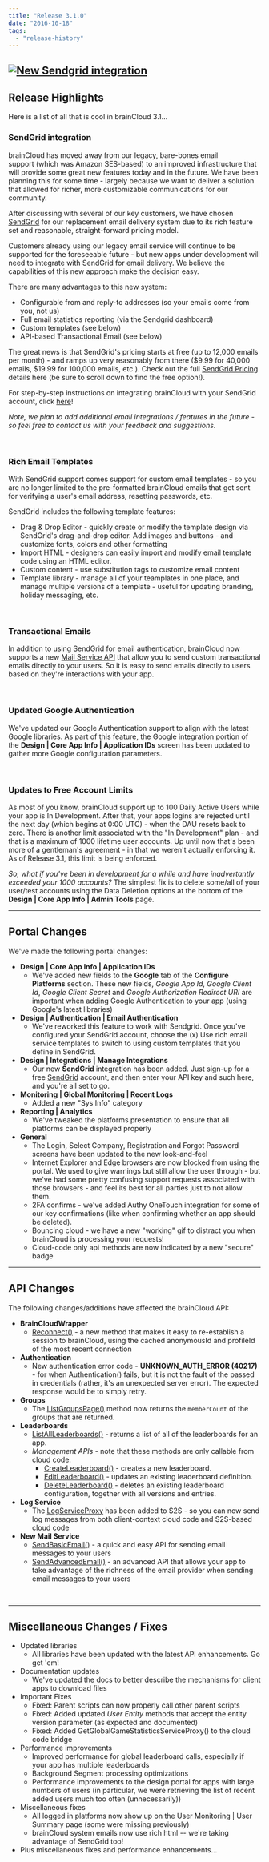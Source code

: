 ```yaml
---
title: "Release 3.1.0"
date: "2016-10-18"
tags: 
  - "release-history"
---
```


## [![New Sendgrid integration](images/BC_TwitterPromo_3-1_SendGrid_1024x512.png)](/apidocs/wp-content/uploads/2016/10/BC_TwitterPromo_3-1_SendGrid_1024x512.png)

## Release Highlights

Here is a list of all that is cool in brainCloud 3.1...

### SendGrid integration

brainCloud has moved away from our legacy, bare-bones email support (which was Amazon SES-based) to an improved infrastructure that will provide some great new features today and in the future. We have been planning this for some time - largely because we want to deliver a solution that allowed for richer, more customizable communications for our community.

After discussing with several of our key customers, we have chosen [SendGrid](http://sendgrid.com) for our replacement email delivery system due to its rich feature set and reasonable, straight-forward pricing model.

Customers already using our legacy email service will continue to be supported for the foreseeable future - but new apps under development will need to integrate with SendGrid for email delivery. We believe the capabilities of this new approach make the decision easy.

There are many advantages to this new system:

- Configurable from and reply-to addresses (so your emails come from you, not us)
- Full email statistics reporting (via the Sendgrid dashboard)
- Custom templates (see below)
- API-based Transactional Email (see below)

The great news is that SendGrid's pricing starts at free (up to 12,000 emails per month) - and ramps up very reasonably from there ($9.99 for 40,000 emails, $19.99 for 100,000 emails, etc.). Check out the full [SendGrid Pricing](https://sendgrid.com/pricing/) details here (be sure to scroll down to find the free option!).

For step-by-step instructions on integrating brainCloud with your SendGrid account, click [here](/apidocs/portal-usage/email-integration-sendgrid/)!

_Note, we plan to add additional email integrations / features in the future - so feel free to contact us with your feedback and suggestions._

 

### **Rich Email Templates**

With SendGrid support comes support for custom email templates - so you are no longer limited to the pre-formatted brainCloud emails that get sent for verifying a user's email address, resetting passwords, etc.

SendGrid includes the following template features:

- Drag & Drop Editor - quickly create or modify the template design via SendGrid's drag-and-drop editor. Add images and buttons - and customize fonts, colors and other formatting
- Import HTML - designers can easily import and modify email template code using an HTML editor.
- Custom content - use substitution tags to customize email content
- Template library - manage all of your teamplates in one place, and manage multiple versions of a template - useful for updating branding, holiday messaging, etc.

 

### Transactional Emails

In addition to using SendGrid for email authentication, brainCloud now supports a new [Mail Service API](/apidocs/apiref/#capi-mail) that allow you to send custom transactional emails directly to your users. So it is easy to send emails directly to users based on they're interactions with your app.

 

### Updated Google Authentication

We've updated our Google Authentication support to align with the latest Google libraries. As part of this feature, the Google integration portion of the **Design | Core App Info | Application IDs** screen has been updated to gather more Google configuration parameters.

 

### Updates to Free Account Limits

As most of you know, brainCloud support up to 100 Daily Active Users while your app is In Development. After that, your apps logins are rejected until the next day (which begins at 0:00 UTC) - when the DAU resets back to zero. There is another limit associated with the "In Development" plan - and that is a maximum of 1000 lifetime user accounts. Up until now that's been more of a gentleman's agreement - in that we weren't actually enforcing it. As of Release 3.1, this limit is being enforced.

_So, what if you've been in development for a while and have inadvertantly exceeded your 1000 accounts?_ The simplest fix is to delete some/all of your user/test accounts using the Data Deletion options at the bottom of the **Design | Core App Info | Admin Tools** page.

* * *

## Portal Changes

We've made the following portal changes:

- **Design | Core App Info | Application IDs**
    - We've added new fields to the **Google** tab of the **Configure Platforms** section. These new fields, _Google App Id_, _Google Client Id_, _Google Client Secret_ and _Google Authorization Redirect URI_ are important when adding Google Authentication to your app (using Google's latest libraries)
- **Design | Authentication | Email Authentication**
    - We've reworked this feature to work with Sendgrid. Once you've configured your SendGrid account, choose the (x) Use rich email service templates to switch to using custom templates that you define in SendGrid.
- **Design | Integrations | Manage Integrations**
    - Our new **SendGrid** integration has been added. Just sign-up for a free [SendGrid](http://sendgrid.com) account, and then enter your API key and such here, and you're all set to go.
- **Monitoring | Global Monitoring | Recent Logs**
    - Added a new "Sys Info" category
- **Reporting | Analytics**
    - We've tweaked the platforms presentation to ensure that all platforms can be displayed properly
- **General**
    - The Login, Select Company, Registration and Forgot Password screens have been updated to the new look-and-feel
    - Internet Explorer and Edge browsers are now blocked from using the portal. We used to give warnings but still allow the user through - but we've had some pretty confusing support requests associated with those browsers - and feel its best for all parties just to not allow them.
    - 2FA confirms - we've added Authy OneTouch integration for some of our key confirmations (like when confirming whether an app should be deleted).
    - Bouncing cloud - we have a new "working" gif to distract you when brainCloud is processing your requests!
    - Cloud-code only api methods are now indicated by a new "secure" badge

* * *

## API Changes

The following changes/additions have affected the brainCloud API:

- **BrainCloudWrapper**
    - [Reconnect()](/apidocs/apiref/#wrapper-reconnect) - a new method that makes it easy to re-establish a session to brainCloud, using the cached anonymousId and profileId of the most recent connection
- **Authentication**
    - New authentication error code - **UNKNOWN\_AUTH\_ERROR (40217)** - for when Authentication() fails, but it is not the fault of the passed in credentials (rather, it's an unexpected server error). The expected response would be to simply retry.
- **Groups**
    - The [ListGroupsPage()](/apidocs/apiref/?objective_c#capi-group-listgroupspage) method now returns the `memberCount` of the groups that are returned.
- **Leaderboards**
    - [ListAllLeaderboards()](/apidocs/apiref/#capi-leaderboard-listallleaderboards) - returns a list of all of the leaderboards for an app.
    - _Management APIs_ - note that these methods are only callable from cloud code.
        - [CreateLeaderboard()](/apidocs/apiref/#capi-leaderboard-createleaderboard) - creates a new leaderboard.
        - [EditLeaderboard()](/apidocs/apiref/?cloudcode#capi-leaderboard-editleaderboard) - updates an existing leaderboard definition.
        - [DeleteLeaderboard()](/apidocs/apiref/?cloudcode#capi-leaderboard-deleteleaderboards) - deletes an existing leaderboard configuration, together with all versions and entries.
- **Log Service**
    - The [LogServiceProxy](/apidocs/apiref/?cloudcode#s2s-bridge-getlogserviceproxy) has been added to S2S - so you can now send log messages from both client-context cloud code and S2S-based cloud code
- **New Mail Service**
    - [SendBasicEmail()](/apidocs/apiref/#capi-mail-sendbasicemail) - a quick and easy API for sending email messages to your users
    - [SendAdvancedEmail()](/apidocs/apiref/#capi-mail-sendadvancedemail) - an advanced API that allows your app to take advantage of the richness of the email provider when sending email messages to your users

 

* * *

## Miscellaneous Changes / Fixes

- Updated libraries
    - All libraries have been updated with the latest API enhancements. Go get 'em!
- Documentation updates
    - We've updated the docs to better describe the mechanisms for client apps to download files
- Important Fixes
    - Fixed: Parent scripts can now properly call other parent scripts
    - Fixed: Added updated _User Entity_ methods that accept the entity version parameter (as expected and documented)
    - Fixed: Added GetGlobalGameStatisticsServiceProxy() to the cloud code bridge
- Performance improvements
    - Improved performance for global leaderboard calls, especially if your app has multiple leaderboards
    - Background Segment processing optimizations
    - Performance improvements to the design portal for apps with large numbers of users (in particular, we were retrieving the list of recent added users much too often (unnecessarily))
- Miscellaneous fixes
    - All logged in platforms now show up on the User Monitoring | User Summary page (some were missing previously)
    - brainCloud system emails now use rich html -- we're taking advantage of SendGrid too!
- Plus miscellaneous fixes and performance enhancements...
